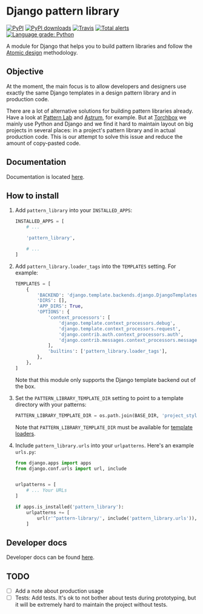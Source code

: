 # Django pattern library

[![PyPI](https://img.shields.io/pypi/v/django-pattern-library.svg)](https://pypi.org/project/django-pattern-library/) [![PyPI downloads](https://img.shields.io/pypi/dm/django-pattern-library.svg)](https://pypi.org/project/django-pattern-library/) [![Travis](https://travis-ci.com/torchbox/django-pattern-library.svg?branch=master)](https://travis-ci.com/torchbox/django-pattern-library) [![Total alerts](https://img.shields.io/lgtm/alerts/g/torchbox/django-pattern-library.svg?logo=lgtm&logoWidth=18)](https://lgtm.com/projects/g/torchbox/django-pattern-library/alerts/) [![Language grade: Python](https://img.shields.io/lgtm/grade/python/g/torchbox/django-pattern-library.svg?logo=lgtm&logoWidth=18)](https://lgtm.com/projects/g/torchbox/django-pattern-library/context:python)

A module for Django that helps you to build pattern libraries and follow the
[Atomic design](http://bradfrost.com/blog/post/atomic-web-design/) methodology.

## Objective

At the moment, the main focus is to allow developers and designers
use exactly the same Django templates in a design pattern library
and in production code.

There are a lot of alternative solutions for building
pattern libraries already. Have a look at [Pattern Lab](http://patternlab.io/) and
[Astrum](http://astrum.nodividestudio.com/), for example.
But at [Torchbox](https://torchbox.com/) we mainly use Python and Django and
we find it hard to maintain layout on big projects in several places:
in a project's pattern library and in actual production code. This is our
attempt to solve this issue and reduce the amount of copy-pasted code.

## Documentation

Documentation is located [here](./docs).

## How to install

1. Add `pattern_library` into your `INSTALLED_APPS`:

    ```python
    INSTALLED_APPS = [
        # ...

        'pattern_library',

        # ...
    ]
    ```

2. Add `pattern_library.loader_tags` into the `TEMPLATES` setting. For example:

    ```python
    TEMPLATES = [
        {
            'BACKEND': 'django.template.backends.django.DjangoTemplates',
            'DIRS': [],
            'APP_DIRS': True,
            'OPTIONS': {
                'context_processors': [
                    'django.template.context_processors.debug',
                    'django.template.context_processors.request',
                    'django.contrib.auth.context_processors.auth',
                    'django.contrib.messages.context_processors.messages',
                ],
                'builtins': ['pattern_library.loader_tags'],
            },
        },
    ]
    ```

    Note that this module only supports the Django template backend out of the box.

3. Set the `PATTERN_LIBRARY_TEMPLATE_DIR` setting to point to a template directory with your patterns:

    ```python
    PATTERN_LIBRARY_TEMPLATE_DIR = os.path.join(BASE_DIR, 'project_styleguide', 'templates')
    ```

    Note that `PATTERN_LIBRARY_TEMPLATE_DIR` must be available for
    [template loaders](https://docs.djangoproject.com/en/1.11/ref/templates/api/#loader-types).

4. Include `pattern_library.urls` into your `urlpatterns`. Here's an example `urls.py`:

    ```python
    from django.apps import apps
    from django.conf.urls import url, include


    urlpatterns = [
        # ... Your URLs
    ]

    if apps.is_installed('pattern_library'):
        urlpatterns += [
            url(r'^pattern-library/', include('pattern_library.urls')),
        ]
    ```


## Developer docs

Developer docs can be found [here](./docs/dev_process.md).


## TODO

- [ ] Add a note about production usage
- [ ] Tests: Add tests.
    It's ok to not bother about tests during prototyping,
    but it will be extremely hard to maintain
    the project without tests.
